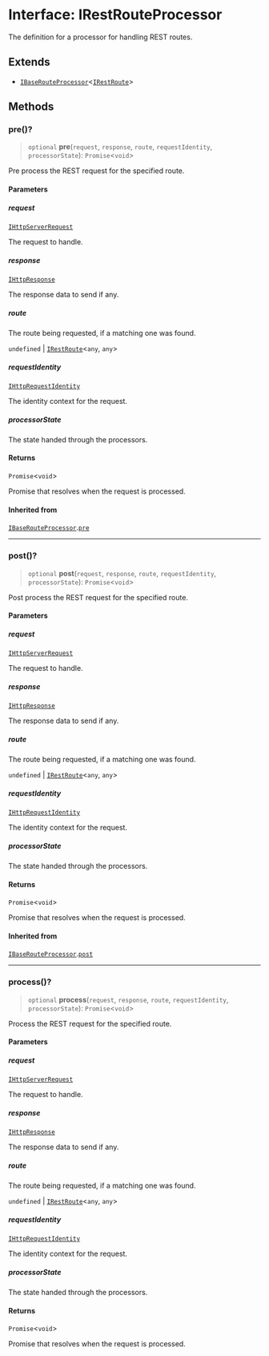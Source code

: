 # Interface: IRestRouteProcessor

The definition for a processor for handling REST routes.

## Extends

- [`IBaseRouteProcessor`](IBaseRouteProcessor.md)\<[`IRestRoute`](IRestRoute.md)\>

## Methods

### pre()?

> `optional` **pre**(`request`, `response`, `route`, `requestIdentity`, `processorState`): `Promise`\<`void`\>

Pre process the REST request for the specified route.

#### Parameters

##### request

[`IHttpServerRequest`](IHttpServerRequest.md)

The request to handle.

##### response

[`IHttpResponse`](IHttpResponse.md)

The response data to send if any.

##### route

The route being requested, if a matching one was found.

`undefined` | [`IRestRoute`](IRestRoute.md)\<`any`, `any`\>

##### requestIdentity

[`IHttpRequestIdentity`](IHttpRequestIdentity.md)

The identity context for the request.

##### processorState

The state handed through the processors.

#### Returns

`Promise`\<`void`\>

Promise that resolves when the request is processed.

#### Inherited from

[`IBaseRouteProcessor`](IBaseRouteProcessor.md).[`pre`](IBaseRouteProcessor.md#pre)

***

### post()?

> `optional` **post**(`request`, `response`, `route`, `requestIdentity`, `processorState`): `Promise`\<`void`\>

Post process the REST request for the specified route.

#### Parameters

##### request

[`IHttpServerRequest`](IHttpServerRequest.md)

The request to handle.

##### response

[`IHttpResponse`](IHttpResponse.md)

The response data to send if any.

##### route

The route being requested, if a matching one was found.

`undefined` | [`IRestRoute`](IRestRoute.md)\<`any`, `any`\>

##### requestIdentity

[`IHttpRequestIdentity`](IHttpRequestIdentity.md)

The identity context for the request.

##### processorState

The state handed through the processors.

#### Returns

`Promise`\<`void`\>

Promise that resolves when the request is processed.

#### Inherited from

[`IBaseRouteProcessor`](IBaseRouteProcessor.md).[`post`](IBaseRouteProcessor.md#post)

***

### process()?

> `optional` **process**(`request`, `response`, `route`, `requestIdentity`, `processorState`): `Promise`\<`void`\>

Process the REST request for the specified route.

#### Parameters

##### request

[`IHttpServerRequest`](IHttpServerRequest.md)

The request to handle.

##### response

[`IHttpResponse`](IHttpResponse.md)

The response data to send if any.

##### route

The route being requested, if a matching one was found.

`undefined` | [`IRestRoute`](IRestRoute.md)\<`any`, `any`\>

##### requestIdentity

[`IHttpRequestIdentity`](IHttpRequestIdentity.md)

The identity context for the request.

##### processorState

The state handed through the processors.

#### Returns

`Promise`\<`void`\>

Promise that resolves when the request is processed.
